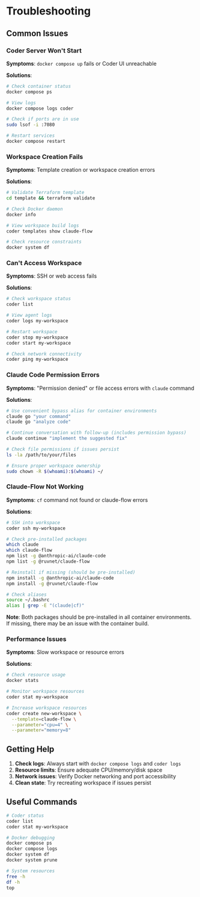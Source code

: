 # Troubleshooting

## Common Issues

### Coder Server Won't Start

**Symptoms**: `docker compose up` fails or Coder UI unreachable

**Solutions**:
```bash
# Check container status
docker compose ps

# View logs
docker compose logs coder

# Check if ports are in use
sudo lsof -i :7080

# Restart services
docker compose restart
```

### Workspace Creation Fails

**Symptoms**: Template creation or workspace creation errors

**Solutions**:
```bash
# Validate Terraform template
cd template && terraform validate

# Check Docker daemon
docker info

# View workspace build logs
coder templates show claude-flow

# Check resource constraints
docker system df
```

### Can't Access Workspace

**Symptoms**: SSH or web access fails

**Solutions**:
```bash
# Check workspace status
coder list

# View agent logs
coder logs my-workspace

# Restart workspace
coder stop my-workspace
coder start my-workspace

# Check network connectivity
coder ping my-workspace
```

### Claude Code Permission Errors

**Symptoms**: "Permission denied" or file access errors with `claude` command

**Solutions**:
```bash
# Use convenient bypass alias for container environments
claude go "your command"
claude go "analyze code"

# Continue conversation with follow-up (includes permission bypass)
claude continue "implement the suggested fix"

# Check file permissions if issues persist
ls -la /path/to/your/files

# Ensure proper workspace ownership
sudo chown -R $(whoami):$(whoami) ~/
```

### Claude-Flow Not Working

**Symptoms**: `cf` command not found or claude-flow errors

**Solutions**:
```bash
# SSH into workspace
coder ssh my-workspace

# Check pre-installed packages
which claude
which claude-flow
npm list -g @anthropic-ai/claude-code
npm list -g @ruvnet/claude-flow

# Reinstall if missing (should be pre-installed)
npm install -g @anthropic-ai/claude-code
npm install -g @ruvnet/claude-flow

# Check aliases
source ~/.bashrc
alias | grep -E "(claude|cf)"
```

**Note**: Both packages should be pre-installed in all container environments. If missing, there may be an issue with the container build.

### Performance Issues

**Symptoms**: Slow workspace or resource errors

**Solutions**:
```bash
# Check resource usage
docker stats

# Monitor workspace resources
coder stat my-workspace

# Increase workspace resources
coder create new-workspace \
  --template=claude-flow \
  --parameter="cpu=4" \
  --parameter="memory=8"
```

## Getting Help

1. **Check logs**: Always start with `docker compose logs` and `coder logs`
2. **Resource limits**: Ensure adequate CPU/memory/disk space
3. **Network issues**: Verify Docker networking and port accessibility
4. **Clean state**: Try recreating workspace if issues persist

## Useful Commands

```bash
# Coder status
coder list
coder stat my-workspace

# Docker debugging
docker compose ps
docker compose logs
docker system df
docker system prune

# System resources
free -h
df -h
top
```